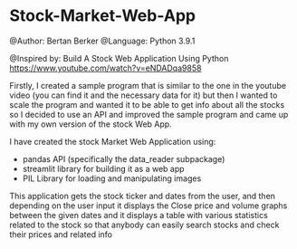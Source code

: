# Stock-Market-Web-App

@Author: Bertan Berker
@Language: Python 3.9.1

@Inspired by: Build A Stock Web Application Using Python
https://www.youtube.com/watch?v=eNDADqa9858

Firstly, I created a sample program that is similar to the one in the youtube video (you can find it and the necessary data for it)
but then I wanted to scale the program and wanted it to be able to get info about all the stocks so I decided to use an API and
improved the sample program and came up with my own version of the stock Web App.

I have created the stock Market Web Application using:

- pandas API (specifically the data_reader subpackage)
- streamlit library for building it as a  web app
- PIL Library for loading and manipulating images

This application gets the stock ticker and dates from the user, and then depending on the user input it displays the Close price and volume graphs
between the given dates and it displays a  table with various statistics related to the stock so that anybody can easily search stocks and
check their prices and related info

